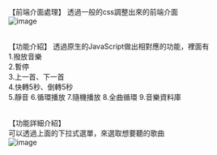 【前端介面處理】
透過一般的css調整出來的前端介面
</br>
![image](https://user-images.githubusercontent.com/106080221/189476132-da74a64f-bee9-4bd0-8471-27918d18e56c.png)
</br>
</br>

【功能介紹】
透過原生的JavaScript做出相對應的功能，裡面有</br>
1.撥放音樂</br>
2.暫停</br>
3.上一首、下一首</br>
4.快轉5秒、倒轉5秒</br>
5.靜音
6.循環播放
7.隨機播放
8.全曲循環
9.音樂資料庫
</br></br>

【功能詳細介紹】</br>
可以透過上面的下拉式選單，來選取想要聽的歌曲</br>
![image](https://user-images.githubusercontent.com/106080221/189476633-d80fcaa7-1e18-4b59-834c-6b73987f9ef6.png)
</br></br>

